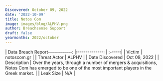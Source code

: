 ```yaml
---
Discovered: October 09, 2022
date: '2022-10-09'
title: Notos Com
image: images/blog/ALPHV.png
author: Breachsense Support
draft: false
yearmonths: 2022/october
---
```


| Data Breach Report------------:     |:-------------:    | :-----:|
| Victim      | notoscom.gr      | 
| Threat Actor      | ALPHV      | 
| Date Discovered      | Oct 09, 2022      | 
| Description      | Over the years, through a number of mergers & acquisitions, Notos Com has emerged to be one of the most important players in the Greek market.       | 
| Leak Size      | N/A      | 

